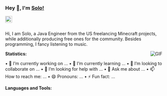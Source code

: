 ### Hey 👋, I'm [Solo!](https://www.spigotmc.org/members/solodevelopment.835321/)

<a href="https://discord.gg/VDgAg9b">
  <img align="left" alt="Abhishek's LinkdeIN" width="22px" src="https://cdn.jsdelivr.net/npm/simple-icons@v3/icons/discord.svg" />
</a>

<br />
<br />

Hi, I am Solo, a Java Engineer from the US freelancing Minecraft projects, while additionally producing free ones for the community. Besides programming, I fancy listening to music.

<img align="right" alt="GIF" src="https://i.imgur.com/h8bncqp.gif" />

**Statistics:**

• 🔭 I’m currently working on ...
• 🌱 I’m currently learning ...
• 👯 I’m looking to collaborate on ...
• 🤔 I’m looking for help with ...
• 💬 Ask me about ...
• 📫 How to reach me: ...
• 😄 Pronouns: ...
• ⚡ Fun fact: ...

**Languages and Tools:**

